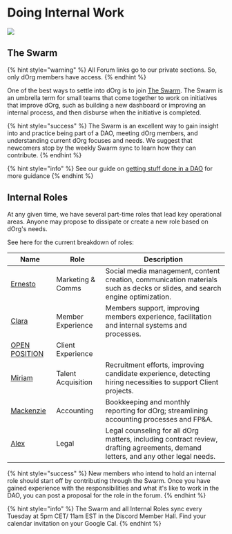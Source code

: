 # Doing Internal Work

![](https://i.gifer.com/4dau.gif)

## The Swarm

{% hint style="warning" %}
All Forum links go to our private sections. So, only dOrg members have access.&#x20;
{% endhint %}

One of the best ways to settle into dOrg is to join [The Swarm](https://forum.dorg.tech/t/swarm-bucket/237). The Swarm is an umbrella term for small teams that come together to work on initiatives that improve dOrg, such as building a new dashboard or improving an internal process, and then disburse when the initiative is completed.

{% hint style="success" %}
The Swarm is an excellent way to gain insight into and practice being part of a DAO, meeting dOrg members, and understanding current dOrg focuses and needs. We suggest that newcomers stop by the weekly Swarm sync to learn how they can contribute.
{% endhint %}

{% hint style="info" %}
See our guide on [getting stuff done in a DAO](../resources/getting-stuff-done-in-a-dao.md) for more guidance
{% endhint %}

## Internal Roles

At any given time, we have several part-time roles that lead key operational areas.  Anyone may propose to dissipate or create a new role based on dOrg's needs.

See here for the current breakdown of roles:

| Name                                                                            | Role                | Description                                                                                                                       |
| ------------------------------------------------------------------------------- | ------------------- | --------------------------------------------------------------------------------------------------------------------------------- |
| [Ernesto](https://forum.dorg.tech/t/marcomms-ernesto/90)                        | Marketing & Comms   | Social media management, content creation, communication materials such as decks or slides, and search engine optimization.       |
| [Clara](https://forum.dorg.tech/t/experience-facilitator-clara/301)             | Member Experience   | Members support, improving members experience, facilitation and internal systems and processes.                                   |
| [OPEN POSITION](https://airtable.com/shr0eQZfACL3Yarac)                         | Client Experience   |                                                                                                                                   |
| [Miriam](https://forum.dorg.tech/t/talent-coordinator-internal-role-miriam/381) | Talent Acquisition  | Recruitment efforts,  improving candidate experience, detecting hiring necessities to support Client projects.                    |
| [Mackenzie](https://forum.dorg.tech/t/accounting-finance-mackenzie/230)         | Accounting          | Bookkeeping and monthly reporting for dOrg; streamlining accounting processes and FP\&A.                                          |
| [Alex](https://forum.dorg.tech/t/general-counsel-for-dorg/366)                  | Legal               | Legal counseling for all dOrg matters, including contract review, drafting agreements, demand letters, and any other legal needs. |



{% hint style="success" %}
New members who intend to hold an internal role should start off by contributing through the Swarm. Once you have gained experience with the responsibilities and what it's like to work in the DAO, you can post a proposal for the role in the forum.
{% endhint %}

{% hint style="info" %}
The Swarm and all Internal Roles sync every Tuesday at 5pm CET/ 11am EST in the Discord Member Hall. Find your calendar invitation on your Google Cal.&#x20;
{% endhint %}

